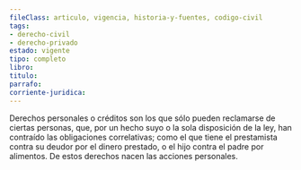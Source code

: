 ```yaml
---
fileClass: articulo, vigencia, historia-y-fuentes, codigo-civil
tags:
- derecho-civil
- derecho-privado
estado: vigente
tipo: completo
libro:
titulo:
parrafo:
corriente-juridica:
---
```

Derechos personales o créditos son los que sólo pueden reclamarse de ciertas personas, que, por un hecho suyo o la sola disposición de la ley, han contraído las obligaciones correlativas; como el que tiene el prestamista contra su deudor por el dinero prestado, o el hijo contra el padre por alimentos. De estos derechos nacen las acciones personales.